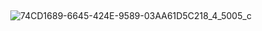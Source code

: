 
<div align="center">

<div align="center">

<div align="center"> 
<br><br><br>

</div>

<div align="center"> 
<br><br><br>
  


<div align="center"> 
<br>

![74CD1689-6645-424E-9589-03AA61D5C218_4_5005_c](https://github.com/user-attachments/assets/84d3e061-3695-4e69-8986-6403594dced4)

</div>

</div>

</div>
<br><br><br>




<br>
